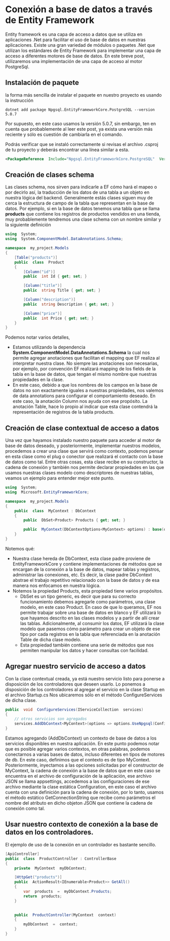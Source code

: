 # Conexión a base de datos a través de Entity Framework
Entity framework es una capa de acceso a datos que se utiliza en aplicaciones .Net para facilitar el uso de base de datos en nuestras aplicaciones.
Existe una gran variedad de módulos o paquetes .Net que utilizan los estándares de Entity Framework para implementar una capa de acceso a diferentes motores de base de datos.
En este breve post, utilizaremos una implementación de una capa de acceso al motor PostgreSql.
## Instalación de paquete
la forma más sencilla de instalar el paquete en nuestro proyecto es usando la instrucción

    dotnet add package Npgsql.EntityFrameworkCore.PostgreSQL --version 5.0.7

Por supuesto, en este caso usamos la versión 5.0.7, sin embargo, ten en cuenta que probablemente al leer este post, ya exista una versión más reciente y sólo es cuestión de cambiarla en el comando.

Podrás verificar que se instaló correctamente si revisas el archivo .csproj de tu proyecto y deberás encontrar una línea similar a esta.
```xml
<PackageReference  Include="Npgsql.EntityFrameworkCore.PostgreSQL"  Version="5.0.7" />
```
## Creación de clases schema
Las clases schema, nos sirven para indicarle a EF cómo hará el mapeo o por decirlo así, la traducción de los datos de una tabla a un objeto en nuestra lógica del backend. Generalmente estás clases siguen muy de cerca la estructura de campo de la tabla que representan en la base de datos.
Por ejemplo, si en la base de datos tenemos una tabla que se llama **products** que contiene los registros de productos vendidos en una tienda, muy probablemente tendremos una clase schema con un nombre similar y la siguiente definición
```c#
using  System;
using  System.ComponentModel.DataAnnotations.Schema;

namespace  my_project.Models
{
	[Table("products")]
	public  class  Product
	{
		[Column("id")]
		public  int Id { get; set; }

		[Column("title")]
		public  string Title { get; set; }

		[Column("description")]
		public  string Description { get; set; }

		[Column("price")]
		public  int Price { get; set; }
	}
}
```
Podemos notar varios detalles, 

 - Estamos utilizando la dependencia **System.ComponentModel.DataAnnotations.Schema** la cual nos permite agregar anotaciones que facilitan el mapping que EF realiza al interpretar nuestra clase. No siempre las anotaciones son necesarias, por ejemplo, por convención EF realizará mapping de los fields de la tabla en la base de datos, que tengan el mismo nombre que nuestras propiedades en la clase.
 - En este caso, debido a que los nombres de los campos en la base de datos no son exactamente iguales a nuestras propiedades, nos valemos de data annotations para configurar el comportamiento deseado. En este caso, la anotación Column nos ayuda con ese propósito. La anotación Table, hace lo propio al indicar que esta clase contendrá la representación de registros de la tabla products.

## Creación de clase contextual de acceso a datos
Una vez que hayamos instalado nuestro paquete para acceder al motor de base de datos deseado, y posteriormente, implementar nuestros modelos, procedemos a crear una clase que servirá como contexto, podemos pensar en esta clase como el plug o conector que realizará el contacto con la base de datos como tal. Entre otras cosas, esta clase recibe en su constructor, la cadena de conexión y también nos permite declarar propiedades en las que usamos nuestras clases modelo como descriptores de nuestras tablas, veamos un ejemplo para entender mejor este punto.
```c#
using  System;
using  Microsoft.EntityFrameworkCore;

namespace  my_project.Models
{
	public  class  MyContext : DbContext
	{
		public  DbSet<Product> Products { get; set; }

		public  MyContext(DbContextOptions<MyContext> options) : base(options) { }
	}
}
```
Notemos qué:

 - Nuestra clase hereda de DbContext, esta clase padre proviene de EntityFrameworkCore y contiene implementaciones de métodos que se encargan de la conexión a la base de datos, mapear tablas y registros, administrar las conexiones, etc. Es decir, la clase padre DbContext abstrae el trabajo repetitivo relacionado con la base de datos y de esa manera nos enfocamos en nuestra lógica.
 - Notemos la propiedad Products, esta propiedad tiene varios propósitos.
	 - DbSet<Product> es un tipo generic, es decir que para su correcto funcionamiento debemos agregarle como parámetros, una clase modelo, en este caso Product. En caso de que lo queramos, EF nos permite trabajar sobre una base de datos en blanco y EF utilizará lo que hayamos descrito en las clases modelos y a partir de allí crear las tablas. Adicionalmente, al consumir los datos, EF utilizará la clase modelo que pasemos cómo parámetro para crear un objeto de ese tipo por cada registros en la tabla que referenciada en la anotación Table de dicha clase modelo.
	 - Esta propiedad también contiene una serie de métodos que nos permiten manipular los datos y hacer consultas con facilidad. 

## Agregar nuestro servicio de acceso a datos
Con la clase contextual creada, ya está nuestro servicio listo para ponerse a disposición de los controladores que deseen usarlo. Lo ponemos a disposición de los controladores al agregar el servicio en la clase Startup en el archivo Startup.cs
Nos ubicaremos sólo en el método ConfigureServices de dicha clase.
```c#
public  void  ConfigureServices(IServiceCollection  services)
{
	// otros servicios son agregados
	services.AddDbContext<MyContext>(options => options.UseNpgsql(Configuration.GetConnectionString("MyContextConnectionString")));
}
```
Estamos agregando (AddDbContext) un contexto de base de datos a los servicios disponibles en nuestra aplicación. En este punto podemos notar que es posible agregar varios contextos, en otras palabras, podemos conectarnos a varias bases de datos, incluso diferentes en tipos de motores de db. En este caso, definimos que el contexto es de tipo MyContext.
Posteriormente, inyectamos a las opciones solicitadas por el constructor de MyContext, la cadena de conexión a la base de datos que en este caso se encuentra en el archivo de configuración de la aplicación, ese archivo JSON se llama appsettings, accedemos a las configuraciones de ese archivo mediante la clase estática Configuration, en este caso el archivo cuenta con una definición para la cadena de conexión, por lo tanto, usamos el método estático GetConnectionString que recibe como parámetros el nombre del atributo en dicho objeton JSON que contiene la cadena de conexión como tal.

## Usar nuestro contexto de conexión a la base de datos en los controladores.
El ejemplo de uso de la conexión en un controlador es bastante sencillo.
```c#
[ApiController]
public  class  ProductController : ControllerBase
{
	private  MyContext  myDbContext;

	[HttpGet("products")]
	public  ActionResult<IEnumerable<Product>> GetAll()
	{
		var  products  =  myDbContext.Products;
		return  products;
	}

  
	public  ProductController(MyContext  context)
	{
		myDbContext  =  context;
	}
}
```


<!--stackedit_data:
eyJoaXN0b3J5IjpbMTUwMDY0MzUzOCwxMjE4ODg1MTI3LDE0Mj
E2ODMwNTQsLTE0NzUzNjg4NjksNjE2OTU2NTkzXX0=
-->